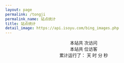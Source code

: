 ```yaml
---
layout: page
permalink: /tongji
permalink_name: 站点统计
title: 站点统计
detail_image: https://api.isoyu.com/bing_images.php
---
```

<script src='https://cdn.jsdelivr.net/npm/busuanzi@2.3.0' async="async"></script>
<link rel="stylesheet" href="https://cdn.staticfile.org/font-awesome/4.7.0/css/font-awesome.css">
<body>
  <center>
  <div>
    <stong><i class="fa fa-rss" style="color:#ffffff;"></i>本站共 <span id="busuanzi_value_site_pv"> <i class="fa-li fa fa-spinner fa-spin"></i></span> 次访问</stong>
    <br>
    <stong><i class="fa fa-group" style="color:#ffffff;"></i>本站共 <span id="busuanzi_value_site_uv"> <i class="fa-li fa fa-spinner fa-spin"></i></span> 位访客</stong>
  </div>
  </center>
  <center>
    <div>
      累计运行了：
      <span id="run_time_day">
        <i class="fa-li fa fa-spinner fa-spin"></i>
      </span>天
      <span id="run_time_hour">
        <i class="fa-li fa fa-spinner fa-spin"></i>
      </span>时
      <span id="run_time_minute">
        <i class="fa-li fa fa-spinner fa-spin"></i>
      </span>分
      <span id="run_time_second">
        <i class="fa-li fa fa-spinner fa-spin"></i>
      </span>秒
      <script>
         setInterval(function (d,h,m,s,b) {
           function setzero(i) {
             return i < 10 ? "0" + i : i;
         }
         let BirthDay = new Date(b);
         let today = new Date();
         let timeold = (today.getTime() - BirthDay.getTime());
         let sectimeold = timeold / 1000;
         let secondsold = Math.floor(sectimeold);
         let msPerDay = 24 * 60 * 60 * 1000;
         let e_daysold = timeold / msPerDay;
         let daysold = Math.floor(e_daysold);
         let e_hrsold = (e_daysold - daysold) * 24;
         let hrsold = Math.floor(e_hrsold);
         let e_minsold = (e_hrsold - hrsold) * 60;
         let minsold = Math.floor((e_hrsold - hrsold) * 60);
         let seconds = Math.floor((e_minsold - minsold) * 60);
         d.textContent = daysold;
         h.textContent = setzero(hrsold);
         m.textContent = setzero(minsold);
         s.textContent = setzero(seconds);
      },
      1000,
      document.getElementById("run_time_day"),
      document.getElementById("run_time_hour"),
      document.getElementById("run_time_minute"),
      document.getElementById("run_time_second"),
      "08/09/2021 00:00:00")
      </script>
    </div>
  </center>
</body>
